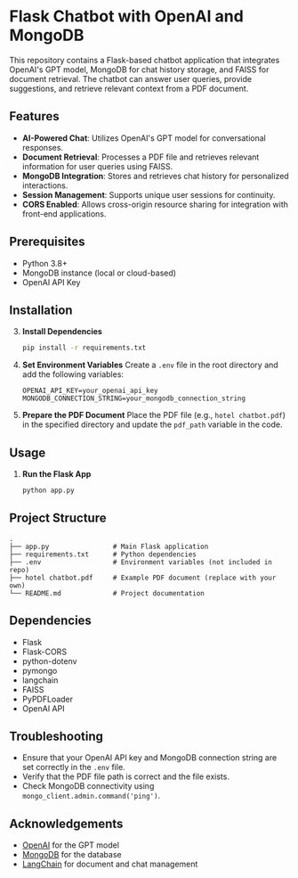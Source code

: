 # Flask Chatbot with OpenAI and MongoDB

This repository contains a Flask-based chatbot application that integrates OpenAI's GPT model, MongoDB for chat history storage, and FAISS for document retrieval. The chatbot can answer user queries, provide suggestions, and retrieve relevant context from a PDF document.

## Features

- **AI-Powered Chat**: Utilizes OpenAI's GPT model for conversational responses.
- **Document Retrieval**: Processes a PDF file and retrieves relevant information for user queries using FAISS.
- **MongoDB Integration**: Stores and retrieves chat history for personalized interactions.
- **Session Management**: Supports unique user sessions for continuity.
- **CORS Enabled**: Allows cross-origin resource sharing for integration with front-end applications.

## Prerequisites

- Python 3.8+
- MongoDB instance (local or cloud-based)
- OpenAI API Key

## Installation



3. **Install Dependencies**
   ```bash
   pip install -r requirements.txt
   ```

4. **Set Environment Variables**
   Create a `.env` file in the root directory and add the following variables:
   ```env
   OPENAI_API_KEY=your_openai_api_key
   MONGODB_CONNECTION_STRING=your_mongodb_connection_string
   ```

5. **Prepare the PDF Document**
   Place the PDF file (e.g., `hotel chatbot.pdf`) in the specified directory and update the `pdf_path` variable in the code.

## Usage

1. **Run the Flask App**
   ```bash
   python app.py
   ```


## Project Structure

```plaintext
.
├── app.py                # Main Flask application
├── requirements.txt      # Python dependencies
├── .env                  # Environment variables (not included in repo)
├── hotel chatbot.pdf     # Example PDF document (replace with your own)
└── README.md             # Project documentation
```

## Dependencies

- Flask
- Flask-CORS
- python-dotenv
- pymongo
- langchain
- FAISS
- PyPDFLoader
- OpenAI API

## Troubleshooting

- Ensure that your OpenAI API key and MongoDB connection string are set correctly in the `.env` file.
- Verify that the PDF file path is correct and the file exists.
- Check MongoDB connectivity using `mongo_client.admin.command('ping')`.




## Acknowledgements

- [OpenAI](https://openai.com/) for the GPT model
- [MongoDB](https://www.mongodb.com/) for the database
- [LangChain](https://docs.langchain.com/) for document and chat management
